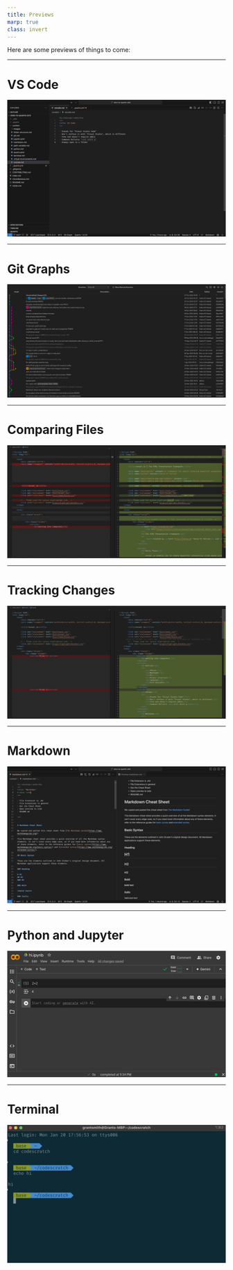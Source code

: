 ```yaml
---
title: Previews
marp: true
class: invert
---
```


Here are some previews of things to come:


---

# VS Code


![](images/vscode.png)

---

# Git Graphs

![](images/git-graph.png)


---

# Comparing Files

![](images/compare-files.png)

---

# Tracking Changes

![](images/diff.png)

---

# Markdown

![](images/markdown-preview.png)

---

# Python and Jupyter

![](images/colab2.png)

---

# Terminal

![](images/terminal.png)
